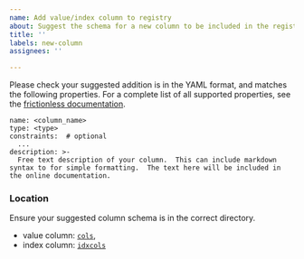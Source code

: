 ```yaml
---
name: Add value/index column to registry
about: Suggest the schema for a new column to be included in the registry
title: ''
labels: new-column
assignees: ''

---
```


Please check your suggested addition is in the YAML format, and matches the following properties.  For a complete list of all supported properties, see the [frictionless documentation](https://specs.frictionlessdata.io/table-schema/).

```
name: <column_name>
type: <type>
constraints:  # optional
  ...
description: >-
  Free text description of your column.  This can include markdown syntax to for simple formatting.  The text here will be included in the online documentation.
```

### Location

Ensure your suggested column schema is in the correct directory.
- value column: [`cols`](https://github.com/sentinel-energy/friendly_data_registry/tree/master/friendly_data_registry/cols), 
- index column: [`idxcols`](https://github.com/sentinel-energy/friendly_data_registry/tree/master/friendly_data_registry/idxcols)
